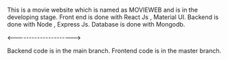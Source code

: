 This is a movie website which is named as MOVIEWEB and is in the developing stage.
Front end is done with React Js , Material UI.
Backend is done with Node , Express Js.
Database is done with Mongodb.

<--------------------->

Backend code is in the main branch.
Frontend code is in the master branch.
